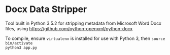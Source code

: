 # Docx Data Stripper

Tool built in Python 3.5.2 for stripping metadata from Microsoft Word Docx files, using https://github.com/python-openxml/python-docx

To compile, ensure `virtualenv` is installed for use with Python 3, then 
`source bin/activate` <br />
`python3 app.py`
